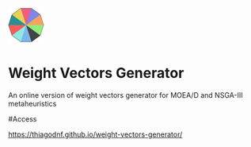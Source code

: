 ![alt tag](https://raw.githubusercontent.com/thiagodnf/color-palettes/master/images/favicon/android-icon-72x72.png)
# Weight Vectors Generator
An online version of weight vectors generator for MOEA/D and NSGA-III metaheuristics

#Access

https://thiagodnf.github.io/weight-vectors-generator/
